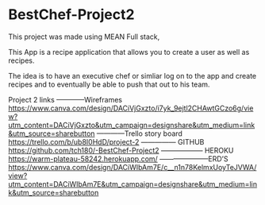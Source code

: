 # BestChef-Project2

This project was made using MEAN Full stack, 

This App is a recipe application that allows you to create a user as well as recipes. 

The idea is to have an executive chef or simliar log on to the app and create recipes and to eventually be able to push that out to his team. 





















Project 2 links 
————Wireframes
https://www.canva.com/design/DACiVjGxzto/i7yk_9ejtl2CHAwtGCzo6g/view?utm_content=DACiVjGxzto&utm_campaign=designshare&utm_medium=link&utm_source=sharebutton
————Trello story board 
https://trello.com/b/ub8I0HdD/project-2
————— GITHUB
https://github.com/tch180/-BestChef-Project2
—————— HEROKU
https://warm-plateau-58242.herokuapp.com/
———————ERD’S
https://www.canva.com/design/DACiWIbAm7E/c__n1n78KelmxUoyTeJVWA/view?utm_content=DACiWIbAm7E&utm_campaign=designshare&utm_medium=link&utm_source=sharebutton

